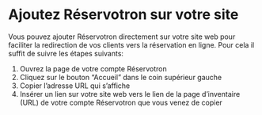 # Ajoutez Réservotron sur votre site

Vous pouvez ajouter Réservotron directement sur votre site web pour faciliter la redirection de vos clients vers la réservation en ligne. Pour cela il suffit de suivre les étapes suivants:

1. Ouvrez la page de votre compte Réservotron
1. Cliquez sur le bouton “Accueil” dans le coin supérieur gauche
1. Copier l’adresse URL qui s’affiche 
1. Insérer un lien sur votre site web vers le lien de la page d’inventaire  (URL) de votre compte Réservotron que vous venez de copier 
